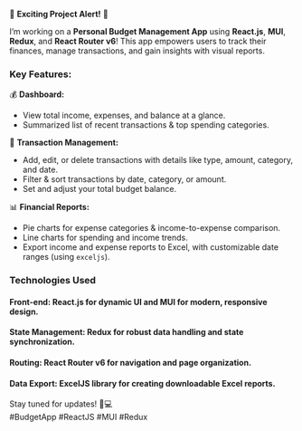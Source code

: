 🚀 **Exciting Project Alert!** 🎉  

I’m working on a **Personal Budget Management App** using **React.js**, **MUI**, **Redux**, and **React Router v6**! This app empowers users to track their finances, manage transactions, and gain insights with visual reports.  

### Key Features:
💰 **Dashboard:**  
- View total income, expenses, and balance at a glance.  
- Summarized list of recent transactions & top spending categories.  

📝 **Transaction Management:**  
- Add, edit, or delete transactions with details like type, amount, category, and date.  
- Filter & sort transactions by date, category, or amount.  
- Set and adjust your total budget balance.  

📊 **Financial Reports:**  
- Pie charts for expense categories & income-to-expense comparison.  
- Line charts for spending and income trends.  
- Export income and expense reports to Excel, with customizable date ranges (using `exceljs`).
  
### Technologies Used
  #### Front-end: React.js for dynamic UI and MUI for modern, responsive design.
  #### State Management: Redux for robust data handling and state synchronization.
  #### Routing: React Router v6 for navigation and page organization.
  #### Data Export: ExcelJS library for creating downloadable Excel reports.

Stay tuned for updates! 🔧💻  
#BudgetApp #ReactJS #MUI #Redux
